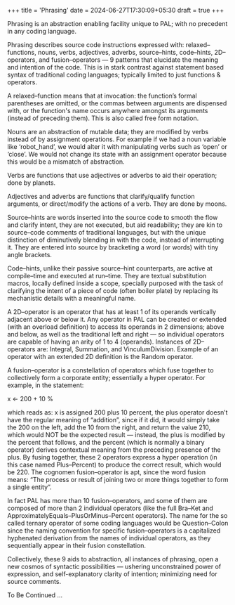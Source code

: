 +++
title = 'Phrasing'
date = 2024-06-27T17:30:09+05:30
draft = true
+++



Phrasing is an abstraction enabling facility unique to PAL; with no precedent in any coding language.

Phrasing describes source code instructions expressed with: relaxed–functions, nouns, verbs, adjectives, adverbs, source–hints, code–hints, 2D–operators, and fusion–operators — 9 patterns that elucidate the meaning and intention of the code.  This is in stark contrast against statement based syntax of traditional coding languages; typically limited to just functions & operators.

A relaxed–function means that at invocation: the function’s formal parentheses are omitted, or the commas between arguments are dispensed with, or the function's name occurs anywhere amongst its arguments (instead of preceding them).  This is also called free form notation.

Nouns are an abstraction of mutable data; they are modified by verbs instead of by assignment operations.  For example if we had a noun variable like ‘robot_hand’, we would alter it with manipulating verbs such as ‘open’ or ‘close’.  We would not change its state with an assignment operator because this would be a mismatch of abstraction.

Verbs are functions that use adjectives or adverbs to aid their operation; done by planets.

Adjectives and adverbs are functions that clarify/qualify function arguments, or direct/modify the actions of a verb.  They are done by moons.

Source–hints are words inserted into the source code to smooth the flow and clarify intent, they are not executed, but aid readability; they are kin to source–code comments of traditional languages, but with the unique distinction of diminutively blending in with the code, instead of interrupting it.
They are entered into source by bracketing a word (or words) with tiny angle brackets.

Code–hints, unlike their passive source–hint counterparts, are active at compile–time and executed at run–time.  They are textual substitution macros, locally defined inside a scope, specially purposed with the task of clarifying the intent of a piece of code (often boiler plate) by replacing its mechanistic details with a meaningful name.

A 2D–operator is an operator that has at least 1 of its operands vertically adjacent above or below it.
Any operator in PAL can be created or extended (with an overload definition) to access its operands in 2 dimensions; above and below, as well as the traditional left and right — so individual operators are capable of having an arity of 1 to 4 (operands).
Instances of 2D–operators are:  Integral,  Summation, and VinculumDivision.
Example of an operator with an extended 2D definition is the Random operator.

A fusion–operator is a constellation of operators which fuse together to collectively form a corporate entity; essentially a hyper operator.
For example, in the statement:

   x  ←  200 + 10 %

which reads as:  x  is assigned  200 plus 10 percent,  the plus operator doesn’t have the regular meaning of “addition”, since if it did, it would simply take the 200 on the left, add the 10 from the right, and return the value 210, which would NOT be the expected result — instead, the plus is modified by the percent that follows, and the percent (which is normally a binary operator) derives contextual meaning from the preceding presence of the plus.  By fusing together, these 2 operators express a hyper operation (in this case named Plus–Percent) to produce the correct result, which would be 220.
The cognomen fusion–operator is apt, since the word fusion means: “The process or result of joining two or more things together to form a single entity”.

In fact PAL has more than 10 fusion–operators, and some of them are composed of more than 2 individual operators (like the full Bra–Ket and ApproximatelyEquals–PlusOrMinus–Percent operators).
The name for the so called ternary operator of some coding languages would be Question–Colon since the naming convention for specific fusion–operators is a capitalized hyphenated derivation from the names of individual operators, as they sequentially appear in their fusion constellation.

Collectively, these 9 aids to abstraction, all instances of phrasing, open a new cosmos of syntactic possibilities — ushering unconstrained power of expression, and self-explanatory clarity of intention; minimizing need for source comments.

To Be Continued …
